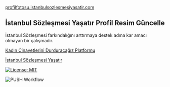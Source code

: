 [profilfotosu.istanbulsozlesmesiyasatir.com](https://profilfotosu.istanbulsozlesmesiyasatir.com/)

## İstanbul Sözleşmesi Yaşatır Profil Resim Güncelle

İstanbul Sözleşmesi farkındalığını arttırmaya destek adına kar amacı olmayan bir çalışmadır.

[Kadın Cinayetlerini Durduracağız Platformu](http://kadincinayetlerinidurduracagiz.net/)

[İstanbul Sözleşmesi Yaşatır](https://istanbulsozlesmesiyasatir.com/)
    
[![License: MIT](https://img.shields.io/badge/License-MIT-yellow.svg)](https://github.com/aertas/istanbul-sozlesmesi-yasatir/blob/master/LICENSE)

![PUSH Workflow](https://github.com/aertas/istanbul-sozlesmesi-yasatir/workflows/PUSH%20Workflow/badge.svg)

